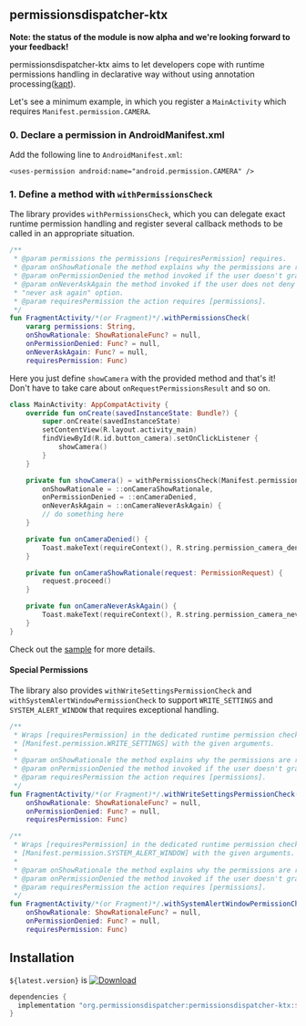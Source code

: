 ## permissionsdispatcher-ktx

**Note: the status of the module is now alpha and we're looking forward to your feedback!**

permissionsdispatcher-ktx aims to let developers cope with runtime permissions handling in declarative way without using annotation processing([kapt](https://kotlinlang.org/docs/reference/kapt.html)).

Let's see a minimum example, in which you register a `MainActivity` which requires `Manifest.permission.CAMERA`.

### 0. Declare a permission in AndroidManifest.xml

Add the following line to `AndroidManifest.xml`:
 
`<uses-permission android:name="android.permission.CAMERA" />`

### 1. Define a method with `withPermissionsCheck`

The library provides `withPermissionsCheck`, which you can delegate exact runtime
 permission handling and register several callback methods to be called in an appropriate situation.
 
```kotlin
/**
 * @param permissions the permissions [requiresPermission] requires.
 * @param onShowRationale the method explains why the permissions are required.
 * @param onPermissionDenied the method invoked if the user doesn't grant the permissions.
 * @param onNeverAskAgain the method invoked if the user does not deny the permissions with
 * "never ask again" option.
 * @param requiresPermission the action requires [permissions].
 */
fun FragmentActivity/*(or Fragment)*/.withPermissionsCheck(
    vararg permissions: String,
    onShowRationale: ShowRationaleFunc? = null,
    onPermissionDenied: Func? = null,
    onNeverAskAgain: Func? = null,
    requiresPermission: Func)
```

Here you just define `showCamera` with the provided method and that's it! Don't have to take care
 about `onRequestPermissionsResult` and so on.

```kotlin
class MainActivity: AppCompatActivity {
    override fun onCreate(savedInstanceState: Bundle?) {
        super.onCreate(savedInstanceState)
        setContentView(R.layout.activity_main)
        findViewById(R.id.button_camera).setOnClickListener {
            showCamera()
        }
    }

    private fun showCamera() = withPermissionsCheck(Manifest.permission.CAMERA,
        onShowRationale = ::onCameraShowRationale,
        onPermissionDenied = ::onCameraDenied,
        onNeverAskAgain = ::onCameraNeverAskAgain) {
        // do something here
    }

    private fun onCameraDenied() {
        Toast.makeText(requireContext(), R.string.permission_camera_denied, Toast.LENGTH_SHORT).show()
    }

    private fun onCameraShowRationale(request: PermissionRequest) {
        request.proceed()
    }

    private fun onCameraNeverAskAgain() {
        Toast.makeText(requireContext(), R.string.permission_camera_never_ask_again, Toast.LENGTH_SHORT).show()
    }
}
```

Check out the [sample](https://github.com/hotchemi/PermissionsDispatcher/tree/master/ktx-sample) for more details.
 
#### Special Permissions

The library also provides `withWriteSettingsPermissionCheck` and
 `withSystemAlertWindowPermissionCheck` to support `WRITE_SETTINGS` and `SYSTEM_ALERT_WINDOW` that
 requires exceptional handling.

```kotlin
/**
 * Wraps [requiresPermission] in the dedicated runtime permission check for
 * [Manifest.permission.WRITE_SETTINGS] with the given arguments.
 *
 * @param onShowRationale the method explains why the permissions are required.
 * @param onPermissionDenied the method invoked if the user doesn't grant the permissions.
 * @param requiresPermission the action requires [permissions].
 */
fun FragmentActivity/*(or Fragment)*/.withWriteSettingsPermissionCheck(
    onShowRationale: ShowRationaleFunc? = null,
    onPermissionDenied: Func? = null,
    requiresPermission: Func)

/**
 * Wraps [requiresPermission] in the dedicated runtime permission check for
 * [Manifest.permission.SYSTEM_ALERT_WINDOW] with the given arguments.
 *
 * @param onShowRationale the method explains why the permissions are required.
 * @param onPermissionDenied the method invoked if the user doesn't grant the permissions.
 * @param requiresPermission the action requires [permissions].
 */
fun FragmentActivity/*(or Fragment)*/.withSystemAlertWindowPermissionCheck(
    onShowRationale: ShowRationaleFunc? = null,
    onPermissionDenied: Func? = null,
    requiresPermission: Func)
```

## Installation

`${latest.version}` is [![Download](https://api.bintray.com/packages/hotchemi/org.permissionsdispatcher/permissionsdispatcher-ktx/images/download.svg) ](https://bintray.com/hotchemi/org.permissionsdispatcher/permissionsdispatcher-ktx/_latestVersion)

```groovy
dependencies {
  implementation "org.permissionsdispatcher:permissionsdispatcher-ktx:${latest.version}"
}
```

